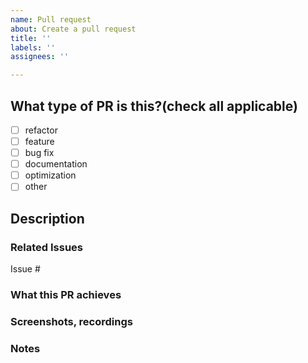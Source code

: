 ```yaml
---
name: Pull request
about: Create a pull request
title: ''
labels: ''
assignees: ''

---
```


## What type of PR is this?(check all applicable)
- [ ] refactor
- [ ] feature
- [ ] bug fix
- [ ] documentation
- [ ] optimization
- [ ] other

## Description

### Related Issues

Issue #


### What this PR achieves

<!---Briefly explains what this PR does.
-->


### Screenshots, recordings
<!--Add an after screenshots/screen recordings. If it's not obvious, use a paint program to highlight/annotate the new changes.-->




### Notes
<!--Anything in particular you want the reviewer pay attention to? This could be things that you are not sure about, or possible risks of your change.-->




